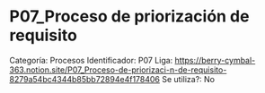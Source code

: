 # P07_Proceso de priorización de requisito

Categoría: Procesos
Identificador: P07
Liga: https://berry-cymbal-363.notion.site/P07_Proceso-de-priorizaci-n-de-requisito-8279a54bc4344b85bb72894e4f178406
Se utiliza?: No